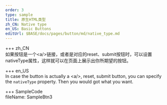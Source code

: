 ```yaml
---   
order: 3  
type: sample  
title: 原生HTML类型   
zh_CN: Native type  
en_US: Basic Buttons   
editUrl: $BASE/docs/pages/button/md/native_type.md
---     
```



+++ zh_CN   
如果按钮是一个&lt;a/&gt;链接，或者是对应的reset、submit按钮时，可以设置nativeType属性，这样就可以在页面上展示出你所期望的按钮。

+++ en_US   
In case the button is actually a &lt;a/&gt;, reset, submit button, you can specify the <Code>nativeType</Code> property.
Then you would got what you want. 

+++ SampleCode  
fileName: SampleBtn3 
